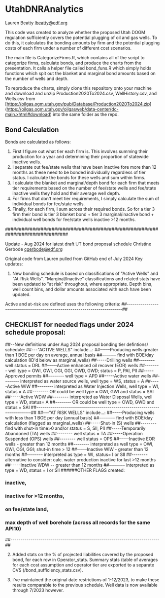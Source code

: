 # UtahDNRAnalytics
Lauren Beatty
lbeatty@edf.org

This code was created to analyze whether the proposed Utah DOGM regulation sufficiently covers the potential plugging of oil and gas wells.
To do this, it calculates the bonding amounts by firm and the potential plugging costs of each firm under a number of different cost scenarios.

The main file is CategorizeFirms.R, which contains all of the script to categorize firms, calculate bonds, and produce the charts from the presentation.
It calls a helper file called bond_funs.R which simply holds functions which spit out the blanket and marginal bond amounts based on the number of wells and depth.

To reproduce the charts, simply clone this repository onto your machine and download and unzip Production2020To2024.csv, WellHistory.csv, and Wells.csv from [https://oilgas.ogm.utah.gov/pub/Database/Production2020To2024.zip]
(https://oilgas.ogm.utah.gov/oilgasweb/data-center/dc-main.xhtml#download)
into the same folder as the repo.

## Bond Calculation
Bonds are calculated as follows:
1. First I figure out what tier each firm is.  This involves summing their production for a year and determining their proportion of statewide inactive wells.
2. I separate out fee/state wells that have been inactive fore more than 12 months as these need to be bonded individually regardless of tier status.  I calculate the bonds for these wells and sum within firms.
3. I calculate the blanket and marginal/depth bond for each firm that meets tier requirements based on the number of fee/state wells and fee/state inactive wells they hold and their average well depth.
4. For firms that don't meet tier requirements, I simply calculate the sum of individual bonds for fee/state wells.
5. Finally, for each firm, I sum across their required bonds.  So for a tier 3 firm their bond is tier 3 blanket bond + tier 3 marginal/inactive bond + individual well bonds for fee/state wells inactive >12 months.

###############################################################################

Update - Aug 2024 for latest draft UT bond proposal schedule
Christine Gerbode 
cgerbode@edf.org

Original code from Lauren pulled from GitHub end of July 2024
Key updates: 
1. New bonding schedule is based on classifications of "Active Wells" and "At-Risk Wells". 
"Marginal/Inactive" classifications and related stats have been updated to "at risk" throughout, where appropriate. 
Depth bins, well count bins, and dollar amounts associated with each have been updated. 

Active and at-risk are defined uses the following criteria:
##---------------------------------------------------------------------------##
## CHECKLIST for needed flags under 2024 schedule proposal: 
##--New definitions under Aug 2024 proposal bonding tier defintions/ schedule:
##---"ACTIVE WELLS" include...:
##-----Producing wells greater than 1 BOE per day on average, annual basis
##------- find with BOE/day calculation (ID'd below as marginal_wells)
##-----Drilling wells
##-------- well status = DRL
##-----Active enhanced oil recover (EOR) wells
##-------- well type = OWI, GWI, OGI, GGI, OWD, GWD; status = P, PAI, PII
##-----Approved permits
##-------- well type = APD
##-----Active water wells
##-------- interpreted as water source wells, well type = WS, status = A
##-----Active WIW
##-------- interpreted as Water Injection Wells, well type = WI, status = A
##-------- OR could be well type = OWI, GWI and status = SAI
##-----Active WDW
##-------- interpreted as Water Disposal Wells, well type = WD, status= A
##-------- OR could be well type = OWD, GWD and status = SAI
##---------------------------------------------------------------------------##
##---"AT RISK WELLS" include...:
##-----Producing wells with less than 1 BOE per day (annual basis)
##-------- find with BOE/day calculation (flagged as marginal_wells)
##-----Shut-in (S) wells
##-------- find with shut-in time>0 and/or status = S, SII, PII
##-----Temporarily Abandoned (TA) wells
##-------- well status = TA
##-----Operation Suspended (OPS) wells
##-------- well status = OPS
##-----Inactive EOR wells - greater than 12 months
##-------- interpreted as well type = OWI, GWI, OGI, GGI; shut-in time > 12
##-----Inactive WIW - greater than 12 months
##-------- interpreted as type = WI, status= I or SII 
##-------- alternative to consider: calc. water production inactive for last >12 months
##-----Inactive WDW -- greater than 12 months
##-------- interpreted as type = WD, status = I or SII
######OTHER FLAGS created:
### inactive,
### inactive for >12 months, 
### on fee/state land, 
### max depth of well borehole (across all records for the same API10)
##---------------------------------------------------------------------------##

2. Added stats on the % of projected liabilities covered by the proposed bond, for each row in Operator_stats. 
Summary stats (table of averages for each cost assumption and operator tier are exported to a separate CVS (/bond_sufficiency_stats.csv). 

3. I've maintained the original date restrictions of 1-12/2023, to make these results comparable to the previous schedule. Well data is now available through 7/2023 however.

